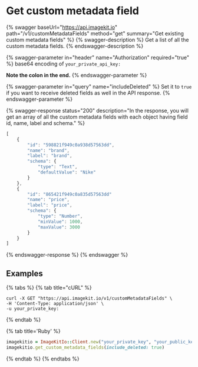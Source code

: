 # Get custom metadata field

{% swagger baseUrl="https://api.imagekit.io" path="/v1/customMetadataFields" method="get" summary="Get existing custom metadata fields" %}
{% swagger-description %}
Get a list of all the custom metadata fields.
{% endswagger-description %}

{% swagger-parameter in="header" name="Authorization" required="true" %}
base64 encoding of `your_private_api_key:`

**Note the colon in the end.**
{% endswagger-parameter %}

{% swagger-parameter in="query" name="includeDeleted" %}
Set it to `true` if you want to receive deleted fields as well in the API response.
{% endswagger-parameter %}

{% swagger-response status="200" description="In the response, you will get an array of all the custom metadata fields with each object having field id, name, label and schema." %}
```javascript
[
    {
        "id": "598821f949c0a938d57563dd",
        "name": "brand",
        "label": "brand",
        "schema": {
            "type": "Text",
            "defaultValue": "Nike"
        }
    },
    {
        "id": "865421f949c0a835d57563dd"
        "name": "price",
        "label": "price",
        "schema": {
            "type": "Number",
            "minValue": 1000,
            "maxValue": 3000
        }
    }
]
```
{% endswagger-response %}
{% endswagger %}



## Examples

{% tabs %}
{% tab title="cURL" %}
```basic
curl -X GET "https://api.imagekit.io/v1/customMetadataFields" \
-H 'Content-Type: application/json' \
-u your_private_key:
```
{% endtab %}

{% tab title='Ruby' %}
```ruby
imagekitio = ImageKitIo::Client.new("your_private_key", "your_public_key", "your_url_endpoint")
imagekitio.get_custom_metadata_fields(include_deleted: true)
```

{% endtab %}
{% endtabs %}
